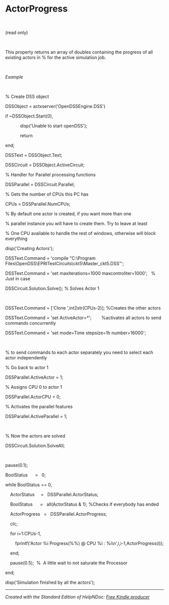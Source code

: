 # ActorProgress

&nbsp;

(read only)

&nbsp;

This property returns an array of doubles containing the progress of all existing actors in % for the active simulation job.

&nbsp;

*Example*

&nbsp;

% Create DSS object

DSSObject = actxserver('OpenDSSEngine.DSS')

if ~DSSObject.Start(0),

&nbsp; &nbsp; &nbsp; &nbsp; &nbsp; &nbsp; disp('Unable to start openDSS');

&nbsp; &nbsp; &nbsp; &nbsp; &nbsp; &nbsp; return

end;

DSSText = DSSObject.Text;

DSSCircuit = DSSObject.ActiveCircuit;

% Handler for Parallel processing functions

DSSParallel = DSSCircuit.Parallel; &nbsp; &nbsp;

% Gets the number of CPUs this PC has

CPUs = DSSParallel.NumCPUs; &nbsp; &nbsp;

% By default one actor is created, if you want more than one

% parallel instance you will have to create them. Try to leave at least

% One CPU available to handle the rest of windows, otherwise will block everything

disp('Creating Actors');

DSSText.Command = 'compile "C:\\Program Files\\OpenDSS\\EPRITestCircuits\\ckt5\\Master\_ckt5.DSS"';

DSSText.Command = 'set maxiterations=1000 maxcontroliter=1000'; &nbsp; % Just in case

DSSCircuit.Solution.Solve(); % Solves Actor 1

&nbsp;

DSSText.Command = \['Clone ',int2str(CPUs-2)\]; %Creates the other actors

DSSText.Command = 'set ActiveActor=\*';&nbsp; &nbsp; &nbsp; &nbsp; %activates all actors to send commands concurrently

DSSText.Command = 'set mode=Time stepsize=1h number=16000';

&nbsp;

% to send commands to each actor separately you need to select each actor independently

% Go back to actor 1

DSSParallel.ActiveActor = 1;&nbsp;

% Assigns CPU 0 to actor 1

DSSParallel.ActorCPU = 0;&nbsp; &nbsp;

% Activates the parallel features

DSSParallel.ActiveParallel = 1;&nbsp;

&nbsp;

% Now the actors are solved

DSSCircuit.Solution.SolveAll;

&nbsp;

pause(0.1);&nbsp;

BoolStatus&nbsp; &nbsp; &nbsp; = &nbsp; 0;

while BoolStatus == 0,

&nbsp; &nbsp; ActorStatus &nbsp; &nbsp; = &nbsp; DSSParallel.ActorStatus;

&nbsp; &nbsp; BoolStatus&nbsp; &nbsp; &nbsp; = &nbsp; all(ActorStatus \& 1); %Checks if everybody has ended

&nbsp; &nbsp; ActorProgress &nbsp; = &nbsp; DSSParallel.ActorProgress;

&nbsp; &nbsp; clc;

&nbsp; &nbsp; for i=1:CPUs-1,

&nbsp; &nbsp; &nbsp; &nbsp; fprintf('Actor %i Progress(%%) @ CPU %i : %i\\n',i,i-1,ActorProgress(i));

&nbsp; &nbsp; end;

&nbsp; &nbsp; pause(0.5);&nbsp; %&nbsp; A little wait to not saturate the Processor &nbsp;

end;

disp('Simulation finished by all the actors');


***
_Created with the Standard Edition of HelpNDoc: [Free Kindle producer](<https://www.helpndoc.com/feature-tour/create-ebooks-for-amazon-kindle>)_

